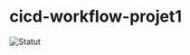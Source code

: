 # cicd-workflow-projet1
![Statut](https://github.com/Thiernomadioubah/cicd-workflow-projet1/actions/workflows/cicd.yaml/badge.svg)
